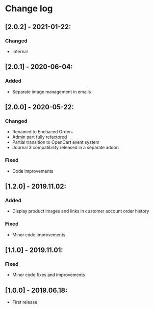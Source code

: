 # Change log

## [2.0.2] - 2021-01-22:
### Changed
- Internal

## [2.0.1] - 2020-06-04:
### Added
- Separate image management in emails

## [2.0.0] - 2020-05-22:
### Changed
- Renamed to Enchaced Order+
- Admin part fully refactored
- Partial transition to OpenCart event system
- Journal 3 compatibility released in a separate addon
### Fixed
- Code improvements

## [1.2.0] - 2019.11.02:
### Added
- Display product images and links in customer account order history
### Fixed
- Minor code improvements

## [1.1.0] - 2019.11.01:
### Fixed
- Minor code fixes and improvements

## [1.0.0] - 2019.06.18:
- First release
